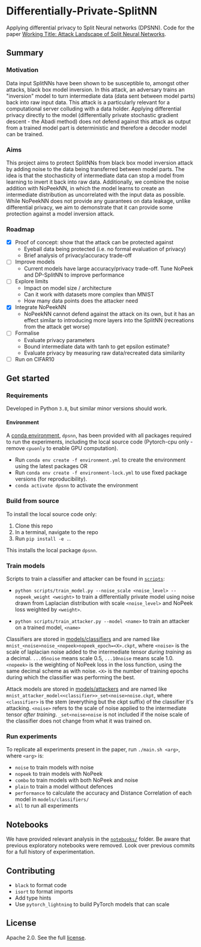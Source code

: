 # Differentially-Private-SplitNN

Applying differential privacy to Split Neural networks (DPSNN).
Code for the paper
[Working Title: Attack Landscape of Split Neural Networks](https://www.overleaf.com/project/5fe9a7e9dff0889b6fcb2714).

## Summary

### Motivation

Data input SplitNNs have been shown to be susceptible to,
amongst other attacks,
black box model inversion.
In this attack,
an adversary trains an "inversion" model to
turn intermediate data (data sent between model parts)
back into raw input data.
This attack is a particularly relevant for a computational server
colluding with a data holder.
Applying differential privacy directly to the model
(differentially private stochastic gradient descent - the Abadi method)
does not defend against this attack
as output from a trained model part is deterministic
and therefore a decoder model can be trained.

### Aims

This project aims to protect SplitNNs
from black box model inversion attack
by adding noise to the data being transferred between model parts.
The idea is that the stochasticity of intermediate data can stop a model
from learning to invert it back into raw data.
Additionally,
we combine the noise addition with NoPeekNN,
in which the model learns to create an intermediate distribution
as uncorrelated with the input data as possible.
While NoPeekNN does not provide any guarantees on data leakage,
unlike differential privacy,
we aim to demonstrate that it can provide some protection against
a model inversion attack.

### Roadmap

- [x] Proof of concept: show that the attack can be protected against
    - Eyeball data being protected (i.e. no formal evaluation of privacy)
    - Brief analysis of privacy/accuracy trade-off
- [ ] Improve models
    - Current models have large accuracy/privacy trade-off. Tune NoPeek and DP-SplitNN to improve performance
- [ ] Explore limits
    - Impact on model size / architecture
    - Can it work with datasets more complex than MNIST
    - How many data points does the attacker need
- [x] Integrate NoPeekNN
    - NoPeekNN cannot defend against the attack on its own,
    but it has an effect similar to introducing more layers into the SplitNN
    (recreations from the attack get worse)
- [ ] Formalise
    - Evaluate privacy parameters
    - Bound intermediate data with tanh to get epsilon estimate?
    - Evaluate privacy by measuring raw data/recreated data similarity
- [ ] Run on CIFAR10

## Get started

### Requirements

Developed in Python `3.8`,
but similar minor versions should work.

#### Environment

A [conda environment](./environment.yml),
`dpsnn`,
has been provided
with all packages required to run the experiments,
including the local source code
(Pytorch-cpu only - remove `cpuonly` to enable GPU computation).
- Run `conda env create -f environment.yml` to create the environment
using the latest packages OR
- Run `conda env create -f environment-lock.yml` to use fixed package versions
(for reproducibility).
- `conda activate dpsnn` to activate the environment

### Build from source

To install the local source code only:
1. Clone this repo
1. In a terminal, navigate to the repo
1. Run `pip install -e .`.

This installs the local package `dpsnn`.

### Train models

Scripts to train a classifier and attacker can be found in [`scripts`](./scripts):

- `python scripts/train_model.py --noise_scale <noise_level> --nopeek_weight <weight>` to train a differentially private model
using noise drawn from Laplacian distribution with scale `<noise_level>` and NoPeek loss weighted by `<weight>`.

- `python scripts/train_attacker.py --model <name>` to train an attacker on a trained model,
`<name>`

Classifiers are stored in [models/classifiers](./models/classifiers/)
and are named like `mnist_<noise>noise_<nopeek>nopeek_epoch=<X>.ckpt`,
where `<noise>` is the scale of laplacian noise added to the intermediate
tensor _during training_ as a decimal. `...05noise` means scale 0.5,
`...10noise` means scale 1.0.
`<nopeek>` is the weighting of NoPeek loss
in the loss function,
using the same decimal scheme as with noise.
`<X>` is the number of training epochs
during which the classifier was performing the best.

Attack models are stored in [models/attackers](./models/attackers/)
and are named like
`mnist_attacker_model<<classifier>>_set<noise>noise.ckpt`,
where `<classifier>` is the stem
(everything but the ckpt suffix)
of the classifier it's attacking.
`<noise>` refers to the scale of noise applied
to the intermediate tensor
_after training_.
`_set<noise>noise` is not included
if the noise scale of the classifier
does not change from what it was trained on.

### Run experiments

To replicate all experiments present in the paper,
run `./main.sh <arg>`,
where `<arg>` is:

- `noise` to train models with noise
- `nopeek` to train models with NoPeek
- `combo` to train models with both NoPeek and noise
- `plain` to train a model without defences
- `performance` to calculate the accuracy and Distance Correlation of each model in `models/classifiers/`
- `all` to run all experiments

## Notebooks

We have provided relevant analysis in the [`notebooks/`](notebooks) folder.
Be aware that previous exploratory notebooks were removed.
Look over previous commits for a full history of experimentation.

## Contributing

- `black` to format code
- `isort` to format imports
- Add type hints
- Use `pytorch_lightning` to build PyTorch models that can scale

## License

Apache 2.0. See the full [license](LICENSE).
